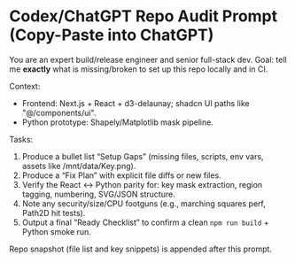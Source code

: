 # Codex/ChatGPT Repo Audit Prompt (Copy-Paste into ChatGPT)
You are an expert build/release engineer and senior full-stack dev.
Goal: tell me **exactly** what is missing/broken to set up this repo locally and in CI.

Context:
- Frontend: Next.js + React + d3-delaunay; shadcn UI paths like "@/components/ui".
- Python prototype: Shapely/Matplotlib mask pipeline.

Tasks:
1) Produce a bullet list “Setup Gaps” (missing files, scripts, env vars, assets like /mnt/data/Key.png).
2) Produce a “Fix Plan” with explicit file diffs or new files.
3) Verify the React <-> Python parity for: key mask extraction, region tagging, numbering, SVG/JSON structure.
4) Note any security/size/CPU footguns (e.g., marching squares perf, Path2D hit tests).
5) Output a final “Ready Checklist” to confirm a clean `npm run build` + Python smoke run.

Repo snapshot (file list and key snippets) is appended after this prompt.

